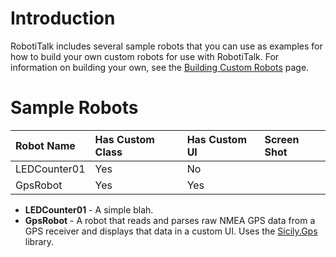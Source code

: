 # Introduction #

RobotiTalk includes several sample robots that you can use as examples for how to build your own custom robots for use with RobotiTalk. For information on building your own, see the [Building Custom Robots](CustomRobotsOverview.md) page.


# Sample Robots #

| Robot Name | Has Custom Class | Has Custom UI | Screen Shot |
|:-----------|:-----------------|:--------------|:------------|
| LEDCounter01 | Yes | No |
| GpsRobot | Yes | Yes |

  * **LEDCounter01** - A simple blah.
  * **GpsRobot** - A robot that reads and parses raw NMEA GPS data from a GPS receiver and displays that data in a custom UI. Uses the [Sicily.Gps](http://code.google.com/p/gpstalk/) library.